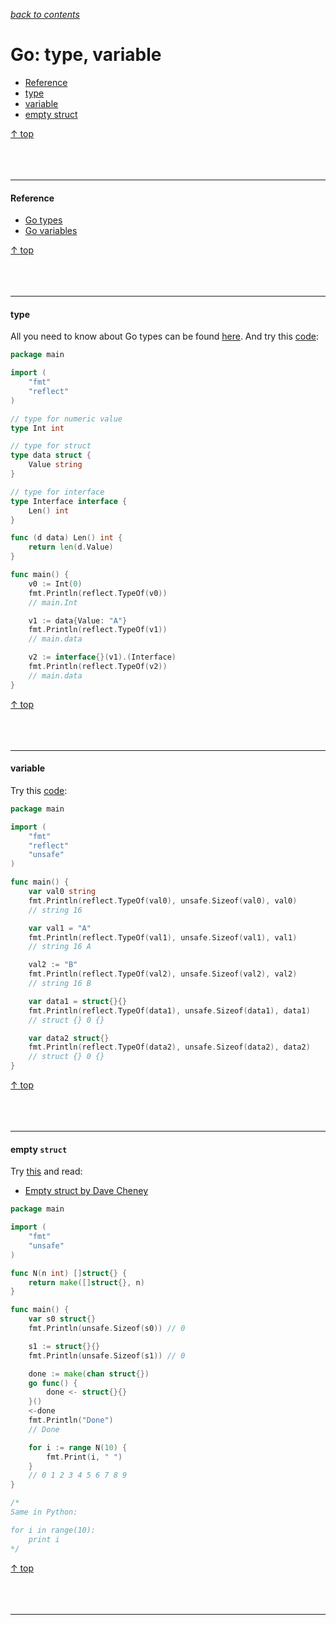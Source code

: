 [*back to contents*](https://github.com/gyuho/learn#contents)<br>

# Go: type, variable

- [Reference](#reference)
- [type](#type)
- [variable](#variable)
- [empty struct](#empty-struct)

[↑ top](#go-type-variable)
<br><br><br><br><hr>


#### Reference

- [Go types](https://golang.org/ref/spec#Types)
- [Go variables](https://golang.org/ref/spec#Variables)

[↑ top](#go-type-variable)
<br><br><br><br><hr>


#### type

All you need to know about Go types can be found [here](https://golang.org/ref/spec#Types).
And try this [code](http://play.golang.org/p/u5Wix-5z2b):

```go
package main

import (
	"fmt"
	"reflect"
)

// type for numeric value
type Int int

// type for struct
type data struct {
	Value string
}

// type for interface
type Interface interface {
	Len() int
}

func (d data) Len() int {
	return len(d.Value)
}

func main() {
	v0 := Int(0)
	fmt.Println(reflect.TypeOf(v0))
	// main.Int

	v1 := data{Value: "A"}
	fmt.Println(reflect.TypeOf(v1))
	// main.data

	v2 := interface{}(v1).(Interface)
	fmt.Println(reflect.TypeOf(v2))
	// main.data
}
```

[↑ top](#go-type-variable)
<br><br><br><br><hr>


#### variable

Try this [code](http://play.golang.org/p/Sd20zM3Lmq):

```go
package main

import (
	"fmt"
	"reflect"
	"unsafe"
)

func main() {
	var val0 string
	fmt.Println(reflect.TypeOf(val0), unsafe.Sizeof(val0), val0)
	// string 16

	var val1 = "A"
	fmt.Println(reflect.TypeOf(val1), unsafe.Sizeof(val1), val1)
	// string 16 A

	val2 := "B"
	fmt.Println(reflect.TypeOf(val2), unsafe.Sizeof(val2), val2)
	// string 16 B

	var data1 = struct{}{}
	fmt.Println(reflect.TypeOf(data1), unsafe.Sizeof(data1), data1)
	// struct {} 0 {}

	var data2 struct{}
	fmt.Println(reflect.TypeOf(data2), unsafe.Sizeof(data2), data2)
	// struct {} 0 {}
}
```

[↑ top](#go-type-variable)
<br><br><br><br><hr>


#### empty `struct`

Try [this](http://play.golang.org/p/4B9GnIy-FX)
and read:

- [Empty struct by Dave Cheney](http://dave.cheney.net/2014/03/25/the-empty-struct)


```go
package main

import (
	"fmt"
	"unsafe"
)

func N(n int) []struct{} {
	return make([]struct{}, n)
}

func main() {
	var s0 struct{}
	fmt.Println(unsafe.Sizeof(s0)) // 0

	s1 := struct{}{}
	fmt.Println(unsafe.Sizeof(s1)) // 0

	done := make(chan struct{})
	go func() {
		done <- struct{}{}
	}()
	<-done
	fmt.Println("Done")
	// Done

	for i := range N(10) {
		fmt.Print(i, " ")
	}
	// 0 1 2 3 4 5 6 7 8 9
}

/*
Same in Python:

for i in range(10):
    print i
*/
```

[↑ top](#go-type-variable)
<br><br><br><br><hr>

